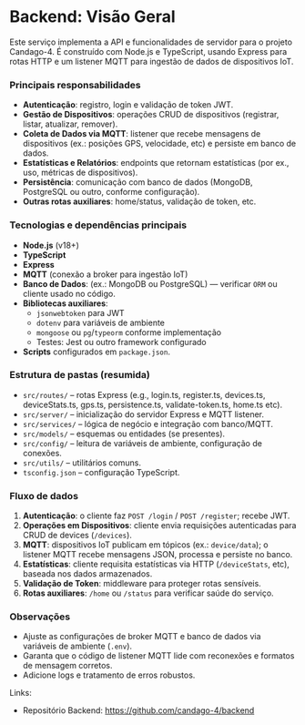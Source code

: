 # Backend: Visão Geral

Este serviço implementa a API e funcionalidades de servidor para o projeto Candago-4. É construído com Node.js e TypeScript, usando Express para rotas HTTP e um listener MQTT para ingestão de dados de dispositivos IoT.

### Principais responsabilidades
- **Autenticação**: registro, login e validação de token JWT.
- **Gestão de Dispositivos**: operações CRUD de dispositivos (registrar, listar, atualizar, remover).
- **Coleta de Dados via MQTT**: listener que recebe mensagens de dispositivos (ex.: posições GPS, velocidade, etc) e persiste em banco de dados.
- **Estatísticas e Relatórios**: endpoints que retornam estatísticas (por ex., uso, métricas de dispositivos).
- **Persistência**: comunicação com banco de dados (MongoDB, PostgreSQL ou outro, conforme configuração).
- **Outras rotas auxiliares**: home/status, validação de token, etc.

### Tecnologias e dependências principais
- **Node.js** (v18+)
- **TypeScript**
- **Express**
- **MQTT** (conexão a broker para ingestão IoT)
- **Banco de Dados**: (ex.: MongoDB ou PostgreSQL) — verificar `ORM` ou cliente usado no código.
- **Bibliotecas auxiliares**: 
  - `jsonwebtoken` para JWT
  - `dotenv` para variáveis de ambiente
  - `mongoose` ou `pg`/`typeorm` conforme implementação
  - Testes: Jest ou outro framework configurado
- **Scripts** configurados em `package.json`.

### Estrutura de pastas (resumida)
- `src/routes/` – rotas Express (e.g., login.ts, register.ts, devices.ts, deviceStats.ts, gps.ts, persistence.ts, validate-token.ts, home.ts etc).
- `src/server/` – inicialização do servidor Express e MQTT listener.
- `src/services/` – lógica de negócio e integração com banco/MQTT.
- `src/models/` – esquemas ou entidades (se presentes).
- `src/config/` – leitura de variáveis de ambiente, configuração de conexões.
- `src/utils/` – utilitários comuns.
- `tsconfig.json` – configuração TypeScript.

### Fluxo de dados
1. **Autenticação**: o cliente faz `POST /login` / `POST /register`; recebe JWT.
2. **Operações em Dispositivos**: cliente envia requisições autenticadas para CRUD de devices (`/devices`).
3. **MQTT**: dispositivos IoT publicam em tópicos (ex.: `device/data`); o listener MQTT recebe mensagens JSON, processa e persiste no banco.
4. **Estatísticas**: cliente requisita estatísticas via HTTP (`/deviceStats`, etc), baseada nos dados armazenados.
5. **Validação de Token**: middleware para proteger rotas sensíveis.
6. **Rotas auxiliares**: `/home` ou `/status` para verificar saúde do serviço.

### Observações
- Ajuste as configurações de broker MQTT e banco de dados via variáveis de ambiente (`.env`).
- Garanta que o código de listener MQTT lide com reconexões e formatos de mensagem corretos.
- Adicione logs e tratamento de erros robustos.

Links:
- Repositório Backend: https://github.com/candago-4/backend

